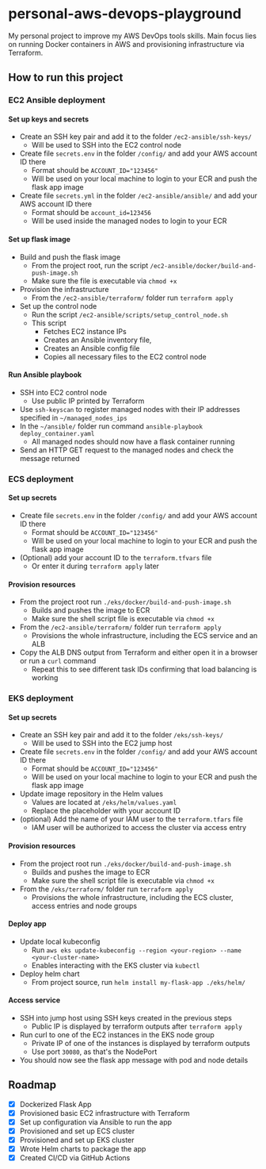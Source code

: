 # personal-aws-devops-playground

My personal project to improve my AWS DevOps tools skills. Main focus lies on running Docker containers in AWS and provisioning infrastructure via Terraform.

## How to run this project

### EC2 Ansible deployment

#### Set up keys and secrets

- Create an SSH key pair and add it to the folder `/ec2-ansible/ssh-keys/`
  - Will be used to SSH into the EC2 control node
- Create file `secrets.env` in the folder `/config/` and add your AWS account ID there
  - Format should be `ACCOUNT_ID="123456"`
  - Will be used on your local machine to login to your ECR and push the flask app image
- Create file `secrets.yml` in the folder `/ec2-ansible/ansible/` and add your AWS account ID there
  - Format should be `account_id=123456`
  - Will be used inside the managed nodes to login to your ECR

#### Set up flask image

- Build and push the flask image
  - From the project root, run the script `/ec2-ansible/docker/build-and-push-image.sh`
  - Make sure the file is executable via `chmod +x`
- Provision the infrastructure
  - From the `/ec2-ansible/terraform/` folder run `terraform apply`
- Set up the control node
  - Run the script `/ec2-ansible/scripts/setup_control_node.sh`
  - This script
    - Fetches EC2 instance IPs
    - Creates an Ansible inventory file,
    - Creates an Ansible config file
    - Copies all necessary files to the EC2 control node

#### Run Ansible playbook

- SSH into EC2 control node
  - Use public IP printed by Terraform
- Use `ssh-keyscan` to register managed nodes with their IP addresses specified in `~/managed_nodes_ips`
- In the `~/ansible/` folder run command `ansible-playbook deploy_container.yaml`
  - All managed nodes should now have a flask container running
- Send an HTTP GET request to the managed nodes and check the message returned

### ECS deployment

#### Set up secrets

- Create file `secrets.env` in the folder `/config/` and add your AWS account ID there
  - Format should be `ACCOUNT_ID="123456"`
  - Will be used on your local machine to login to your ECR and push the flask app image
- (Optional) add your account ID to the `terraform.tfvars` file
  - Or enter it during `terraform apply` later

#### Provision resources

- From the project root run `./eks/docker/build-and-push-image.sh`
  - Builds and pushes the image to ECR
  - Make sure the shell script file is executable via `chmod +x`
- From the `/ec2-ansible/terraform/` folder run `terraform apply`
  - Provisions the whole infrastructure, including the ECS service and an ALB
- Copy the ALB DNS output from Terraform and either open it in a browser or run a `curl` command
  - Repeat this to see different task IDs confirming that load balancing is working

### EKS deployment

#### Set up secrets

- Create an SSH key pair and add it to the folder `/eks/ssh-keys/`
  - Will be used to SSH into the EC2 jump host
- Create file `secrets.env` in the folder `/config/` and add your AWS account ID there
  - Format should be `ACCOUNT_ID="123456"`
  - Will be used on your local machine to login to your ECR and push the flask app image
- Update image repository in the Helm values
  - Values are located at `/eks/helm/values.yaml`
  - Replace the placeholder with your account ID
- (optional) Add the name of your IAM user to the `terraform.tfars` file
  - IAM user will be authorized to access the cluster via access entry

#### Provision resources

- From the project root run `./eks/docker/build-and-push-image.sh`
  - Builds and pushes the image to ECR
  - Make sure the shell script file is executable via `chmod +x`
- From the `/eks/terraform/` folder run `terraform apply`
  - Provisions the whole infrastructure, including the ECS cluster, access entries and node groups

#### Deploy app

- Update local kubeconfig
  - Run `aws eks update-kubeconfig --region <your-region> --name <your-cluster-name>`
  - Enables interacting with the EKS cluster via `kubectl`
- Deploy helm chart
  - From project source, run `helm install my-flask-app ./eks/helm/`

#### Access service

- SSH into jump host using SSH keys created in the previous steps
  - Public IP is displayed by terraform outputs after `terraform apply`
- Run curl to one of the EC2 instances in the EKS node group
  - Private IP of one of the instances is displayed by terraform outputs
  - Use port `30080`, as that's the NodePort
- You should now see the flask app message with pod and node details

## Roadmap

- [x] Dockerized Flask App
- [x] Provisioned basic EC2 infrastructure with Terraform
- [x] Set up configuration via Ansible to run the app
- [x] Provisioned and set up ECS cluster
- [x] Provisioned and set up EKS cluster
- [x] Wrote Helm charts to package the app
- [x] Created CI/CD via GitHub Actions

